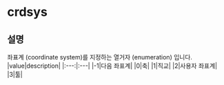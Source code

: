 ﻿# crdsys

## 설명

좌표계 (coordinate system)를 지정하는 열거자 (enumeration) 입니다.
|value|description|
|:---:|:---|
|-1|다음 좌표계|
|0|축|
|1|직교|
|2|사용자 좌표계|
|3|툴|

